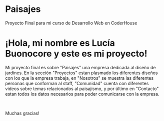 # Paisajes
Proyecto Final para mi curso de Desarrollo Web en CoderHouse

<h1> ¡Hola, mi nombre es Lucía Buonocore y este es mi proyecto!</h1>

<p>Mi proyecto final es sobre "Paisajes" una empresa dedicada al diseño de jardines. En la sección "Proyectos" estan plasmado los diferentes diseños con los que la empresa trabaja, en "Nosotros" se muestra las diferentes personas que conforman al staff, "Comunidad" cuenta con diferentes videos sobre temas relacionados al paisajismo, y por último en "Contacto" estan todos los datos necesarios para poder comunicarse con la empresa.</p>
<br>
<p>Muchas gracias!</p>
